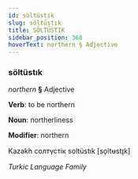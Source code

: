 ```yaml
---
id: söltüstık
slug: söltüstık
title: SÖLTÜSTIK
sidebar_position: 368
hoverText: northern § Adjective
---
```


### söltüstık

*northern* **§** Adjective

**Verb**: to be northern

**Noun**: northerliness

**Modifier**: northern

Kazakh солтүстік soltüstık [so̙ltʉstɪ̞k]

*Turkic Language Family*